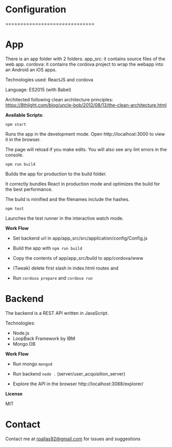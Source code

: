 # Configuration
==============================


# App
There is an app folder with 2 folders:
    app_src: it contains source files of the web app.
    cordova: it contains the cordova project to wrap the webapp into an Android an iOS apps.

Technologies used: ReactJS and cordova

Language: ES2015 (with Babel)

Architected following clean architecture principles: https://8thlight.com/blog/uncle-bob/2012/08/13/the-clean-architecture.html

**Available Scripts**:

`npm start`

Runs the app in the development mode.
Open http://localhost:3000 to view it in the browser.


The page will reload if you make edits.
You will also see any lint errors in the console.

`npm run build`

Builds the app for production to the build folder.

It correctly bundles React in production mode and optimizes the build for the best performance.

The build is minified and the filenames include the hashes.

`npm test`

Launches the test runner in the interactive watch mode.


**Work Flow**

- Set backend url in app/app_src/src/application/config/Config.js

- Build the app with `npm run build`

- Copy the contents of app/app_src/build to app/cordova/www

- (Tweak) delete first slash in index.html routes <link href="static/css/main.bcdf1b83.css" rel="stylesheet"> and <script type="text/javascript" src="static/js/main.89e8766c.js"></script>

- Run `cordova prepare` and `cordova run`


# Backend

The backend is a REST API written in JavaScript.

Technologies: 

- Node.js 
- LoopBack Framework by IBM
- Mongo DB

**Work Flow**

- Run mongo `mongod`

- Run backend `node .` (server/user_acquisition_server)

- Explore the API in the browser http://localhost:3088/explorer/




**License**

MIT


# Contact

Contact me at rpallas92@gmail.com for issues and suggestions